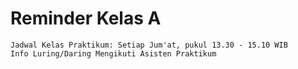# Reminder Kelas A
```
Jadwal Kelas Praktikum: Setiap Jum'at, pukul 13.30 - 15.10 WIB
Info Luring/Daring Mengikuti Asisten Praktikum
```
